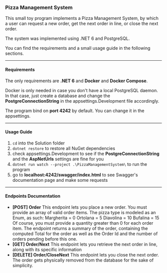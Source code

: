 ### Pizza Management System

This small toy program implements a Pizza Management System, by which a user can request a new order, get the next order in line, or close the next order.

The system was implemented using .NET 6 and PostgreSQL.

You can find the requirements and a small usage guide in the following sections.

---

#### Requirements

The only requirements are **.NET 6** and **Docker** and **Docker Compose**.

Docker is only needed in case you don't have a local PostgreSQL daemon. In that case, just create a database and change the **PostgreConnectionString** in the appsettings.Development file accordingly.

The program bind on **port 4242** by default. You can change it in the appsettings.

---

#### Usage Guide 

1. `cd` into the Solution folder
2. `dotnet restore` to restore all NuGet dependencies
3. check appsettings.Development to see if the **PostgreConnectionString** and the **AspNetUrls** settings are fine for you
4. `dotnet run watch --project .\PizzaManagementSystem\` to run the program
5. go to **localhost:4242/swagger/index.html** to see Swagger's documentation page and make some requests

---

#### Endpoints Documentation

- **[POST] Order** 
  This endpoint lets you place a new order. You must provide an array of valid order items.
  The pizza type is modeled as an Enum, as such: 
  Margherita = 0
  Ortolana = 5
  Diavolina = 10
  Bufalina = 15
  Of course, you must provide a quantity greater than 0 for each order item.
  The endpoint returns a summary of the order, containing the computed Total for the order as well as the Order Id and the number of orders pending before this one.
- **[GET] Order/Next**
  This endpoint lets you retrieve the next order in line, along with its specific information
- **[DELETE] Order/CloseNext**
  This endpoint lets you close the next order. The order gets physically removed from the database for the sake of simplicity.